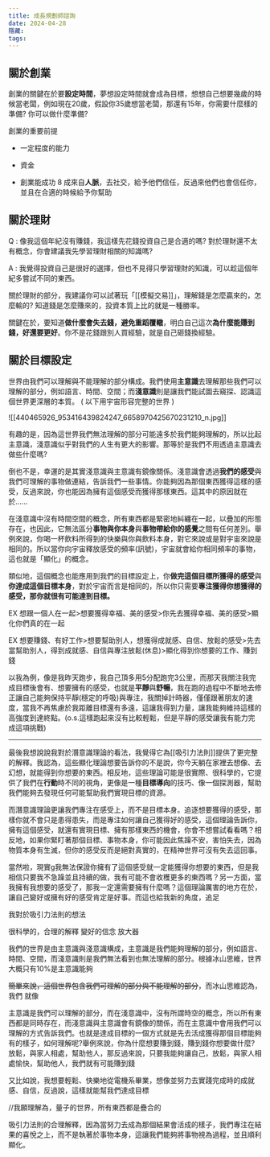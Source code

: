 ```yaml
---
title: 成長規劃師諮詢
date: 2024-04-28
隱藏: 
tags:
---
```

## 關於創業

創業的關鍵在於要**設定時間**，夢想設定時間就會成為目標，想想自己想要幾歲的時候當老闆，例如現在20歲，假設你35歲想當老闆，那還有15年，你需要什麼樣的準備? 你可以做什麼準備?

創業的重要前提

- 一定程度的能力

- 資金

- 創業能成功 8 成來自**人脈**，去社交，給予他們信任，反過來他們也會信任你，並且在合適的時候給予你幫助

## 關於理財

Q : 像我這個年紀沒有賺錢，我這樣先花錢投資自己是合適的嗎? 對於理財還不太有概念，你會建議我先學習理財相關的知識嗎?

A : 我覺得投資自己是很好的選擇，但也不見得只學習理財的知識，可以趁這個年紀多嘗試不同的東西。

關於理財的部分，我建議你可以試著玩「[[模擬交易]]」，理解錢是怎麼贏來的，怎麼輸的? 知道錢是怎麼賺來的，投資本質上比的就是一種勝率。

關鍵在於，要知道**做什麼會失去錢，避免重蹈覆轍**，明白自己這次**為什麼能賺到錢，好還要更好**。你不是花錢跟別人買經驗，就是自己砸錢換經驗。

## 關於目標設定

世界由我們可以理解與不能理解的部分構成。我們使用**主意識**去理解那些我們可以理解的部分，例如語言、時間、空間；而**淺意識**則是讓我們能試圖去窺探、認識這個世界更深層的本質。 ( 以下用宇宙形容完整的世界 )

![[440465926_953416439824247_6658970425670231210_n.jpg]]

有趣的是，因為這世界我們無法理解的部分可能遠多於我們能夠理解的，所以比起主意識，淺意識似乎對我們的人生有更大的影響。那等於是我們不用透過主意識去做些什麼嗎? 

倒也不是，幸運的是其實淺意識與主意識有鏡像關係。淺意識會透過**我們的感受**與我們可理解的事物做連結，告訴我們一些事情。你能夠因為那個東西獲得這樣的感受，反過來說，你也能因為擁有這個感受而獲得那樣東西。這其中的原因就在於......

在淺意識中沒有時間空間的概念，所有東西都是緊密地糾纏在一起，以疊加的形態存在，也因此，它無法區分**事物與你本身**與**事物帶給你的感覺**之間有任何差別。舉例來說，你喝一杯飲料所得到的快樂與你與飲料本身，對它來說或是對宇宙來說是相同的。所以當你向宇宙釋放感受的頻率(訊號)，宇宙就會給你相同頻率的事物，這也就是「顯化」的概念。

類似地，這個概念也能應用到我們的目標設定上，你**做完這個目標所獲得的感受**與**你達成這個目標本身**，對於宇宙而言是相同的，所以你只需要**專注獲得你想獲得的感受，那你就很有可能達到目標。**

EX 想跟一個人在一起>想要獲得幸福、美的感受>你先去獲得幸福、美的感受>顯化你們真的在一起

EX 想要賺錢、有好工作>想要幫助別人，想獲得成就感、自信、放鬆的感受>先去當幫助別人，得到成就感、自信與專注放鬆(休息)>顯化得到你想要的工作、賺到錢

以我為例，像是我昨天跑步，我自己頂多用5分配跑完3公里，而那天我關注我完成目標後會有、想要擁有的感受，也就是**平靜**與**舒暢**，我在跑的過程中不斷地去修正讓自己能夠保持平靜(穩定的呼吸)與專注，我關掉計時器，僅僅跟著朋友的速度，當我不再焦慮於我距離目標還有多遠，這讓我得到力量，讓我能夠維持這樣的高強度到達終點。(o.s.這樣跑起來沒有比較輕鬆，但是平靜的感受讓我有能力完成這項挑戰)

---

最後我想說說我對於潛意識理論的看法，我覺得它為[[吸引力法則]]提供了更完整的解釋。我認為，這些顯化理論想要告訴你的不是說，你今天躺在家裡去想像、去幻想，就能得到你想要的東西。相反地，這些理論可能是很實際、很科學的，它提供了我們在**行動**時不同的視角，更像是一種**目標導向**的技巧、像一個探測器，幫助我們能夠去發現任何可能幫助我們實現目標的資源。

而潛意識理論更讓我們專注在感受上，而不是目標本身。追逐想要獲得的感受，那樣你就不會只是患得患失，而是專注如何讓自己獲得好的感受，這個理論告訴你，擁有這個感受，就還有實現目標、擁有那樣東西的機會，你會不想嘗試看看嗎？相反地，如果你緊盯著那個目標、事物本身，你可能因此焦躁不安，害怕失去，因為物質本身有生滅，但你的感受反而是絕對真實的，在精神世界可沒有失去這回事。

當然啦，現實g我無法保證你擁有了這個感受就一定能獲得你想要的東西，但是我相信只要我不急躁並且持續的做，我有可能不會收穫更多的東西嗎？另一方面，當我擁有我想要的感受了，那我一定還需要擁有什麼嗎？這個理論厲害的地方在於，讓自己變好或擁有好的感受肯定是好事。而這也給我新的角度，追足




我對於吸引力法則的想法

很科學的，合理的解釋
變好的信念
放大器

我們的世界是由主意識與淺意識構成，主意識是我們能夠理解的部分，例如語言、時間、空間，而淺意識則是我們無法看到也無法理解的部分。根據冰山思維，世界大概只有10%是主意識能夠

~~簡單來說，這個世界包含我們可理解的部分與不能理解的部分~~，而冰山思維認為，我們
就像

主意識是我們可以理解的部分，而在淺意識中，沒有所謂時空的概念，所以所有東西都是同時存在，而淺意識與主意識會有鏡像的關係，而在主意識中會用我們可以理解的方式告訴我們。也就是達成目標的一個方式就是先去活成獲得那個目標能夠有的樣子，如何理解呢?舉例來說，你為什麼想要賺到錢，賺到錢你想要做什麼? 放鬆，與家人相處，幫助他人，那反過來說，只要我能夠讓自己，放鬆，與家人相處愉快，幫助他人，我們就有可能賺到錢

又比如說，我想要輕鬆、快樂地從電機系畢業，想像並努力去實踐完成時的成就感、自信，反過說，這樣就能幫我們達成目標

//我願理解為，量子的世界，所有東西都是疊合的

吸引力法則的合理解釋，因為當努力去成為那個結果會活成的樣子，我們專注在結果的喜悅之上，而不是執著於事物本身，這讓我們能夠將事物視為過程，並且順利顯化。